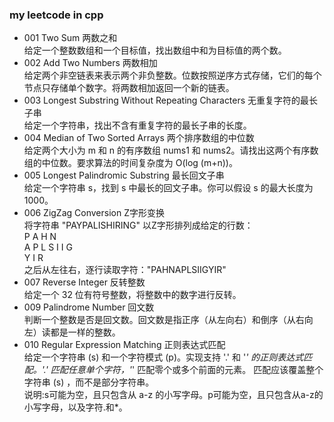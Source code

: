 ### my leetcode in cpp

* 001 Two Sum 两数之和  
给定一个整数数组和一个目标值，找出数组中和为目标值的两个数。
* 002 Add Two Numbers 两数相加  
给定两个非空链表来表示两个非负整数。位数按照逆序方式存储，它们的每个节点只存储单个数字。将两数相加返回一个新的链表。
* 003 Longest Substring Without Repeating Characters 无重复字符的最长子串  
给定一个字符串，找出不含有重复字符的最长子串的长度。
* 004 Median of Two Sorted Arrays 两个排序数组的中位数  
给定两个大小为 m 和 n 的有序数组 nums1 和 nums2。请找出这两个有序数组的中位数。要求算法的时间复杂度为 O(log (m+n))。
* 005 Longest Palindromic Substring 最长回文子串  
给定一个字符串 s，找到 s 中最长的回文子串。你可以假设 s 的最大长度为1000。
* 006 ZigZag Conversion Z字形变换  
将字符串 "PAYPALISHIRING" 以Z字形排列成给定的行数：  
P   A   H   N  
A P L S I I G  
Y   I   R  
之后从左往右，逐行读取字符："PAHNAPLSIIGYIR"
* 007 Reverse Integer 反转整数  
给定一个 32 位有符号整数，将整数中的数字进行反转。
* 009 Palindrome Number 回文数  
判断一个整数是否是回文数。回文数是指正序（从左向右）和倒序（从右向左）读都是一样的整数。
* 010 Regular Expression Matching 正则表达式匹配  
给定一个字符串 (s) 和一个字符模式 (p)。实现支持 '.' 和 '*' 的正则表达式匹配。'.' 匹配任意单个字符，'*' 匹配零个或多个前面的元素。
匹配应该覆盖整个字符串 (s) ，而不是部分字符串。  
说明:s可能为空，且只包含从 a-z 的小写字母。p可能为空，且只包含从a-z的小写字母，以及字符.和*。
